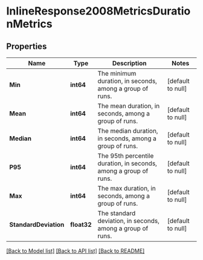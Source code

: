 # InlineResponse2008MetricsDurationMetrics

## Properties
Name | Type | Description | Notes
------------ | ------------- | ------------- | -------------
**Min** | **int64** | The minimum duration, in seconds, among a group of runs. | [default to null]
**Mean** | **int64** | The mean duration, in seconds, among a group of runs. | [default to null]
**Median** | **int64** | The median duration, in seconds, among a group of runs. | [default to null]
**P95** | **int64** | The 95th percentile duration, in seconds, among a group of runs. | [default to null]
**Max** | **int64** | The max duration, in seconds, among a group of runs. | [default to null]
**StandardDeviation** | **float32** | The standard deviation, in seconds, among a group of runs. | [default to null]

[[Back to Model list]](../README.md#documentation-for-models) [[Back to API list]](../README.md#documentation-for-api-endpoints) [[Back to README]](../README.md)

